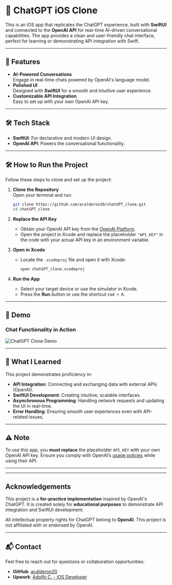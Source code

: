 # 🤖 ChatGPT iOS Clone

This is an iOS app that replicates the ChatGPT experience, built with **SwiftUI** and connected to the **OpenAI API** for real-time AI-driven conversational capabilities. The app provides a clean and user-friendly chat interface, perfect for learning or demonstrating API integration with Swift.

---

## 🌟 Features

- **AI-Powered Conversations**  
   Engage in real-time chats powered by OpenAI's language model.
- **Polished UI**  
   Designed with **SwiftUI** for a smooth and intuitive user experience.
- **Customizable API Integration**  
   Easy to set up with your own OpenAI API key.

---

## 🛠️ Tech Stack

- **SwiftUI**: For declarative and modern UI design.
- **OpenAI API**: Powers the conversational functionality.

---

## 🛠️ How to Run the Project

Follow these steps to clone and set up the project:

1. **Clone the Repository**  
   Open your terminal and run:
   ```bash
   git clone https://github.com/acalderon20/chatGPT_clone.git
   cd chatGPT_clone

2. **Replace the API Key**  
   - Obtain your OpenAI API key from the [OpenAI Platform](https://platform.openai.com/).  
   - Open the project in Xcode and replace the placeholder `"API_KEY"` in the code with your actual API key in an environment variable.

3. **Open in Xcode**  
   - Locate the `.xcodeproj` file and open it with Xcode:
     ```bash
     open chatGPT_clone.xcodeproj
     ```

4. **Run the App**  
   - Select your target device or use the simulator in Xcode.  
   - Press the **Run** button or use the shortcut `Cmd + R`.

---

## 🎥 Demo

### Chat Functionality in Action  
![ChatGPT Clone Demo](ChatGPTClone-Demo.gif)

---

## 🧠 What I Learned

This project demonstrates proficiency in:
- **API Integration**: Connecting and exchanging data with external APIs (OpenAI).
- **SwiftUI Development**: Creating intuitive, scalable interfaces.
- **Asynchronous Programming**: Handling network requests and updating the UI in real-time.
- **Error Handling**: Ensuring smooth user experiences even with API-related issues.

---

## ⚠️ Note

To use this app, you **must replace** the placeholder `API_KEY` with your own OpenAI API key. Ensure you comply with OpenAI’s [usage policies](https://platform.openai.com/policies) while using their API.

---

---

## Acknowledgements

This project is a **for-practice implementation** inspired by OpenAI's ChatGPT. It is created solely for **educational purposes** to demonstrate API integration and SwiftUI development.  

All intellectual property rights for ChatGPT belong to **OpenAI**. This project is not affiliated with or endorsed by OpenAI.

---

## 📬 Contact

Feel free to reach out for questions or collaboration opportunities:  
- **GitHub**: [acalderon20](https://github.com/acalderon20)  
- **Upwork**: [Adolfo C. - iOS Developer](https://www.upwork.com/freelancers/~0175776b8126b85eac?mp_source=share)
